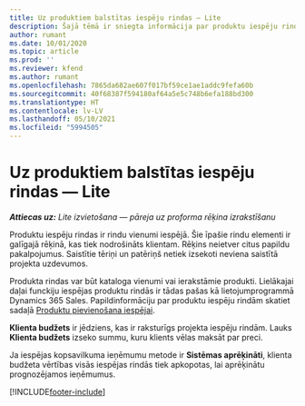 ```yaml
---
title: Uz produktiem balstītas iespēju rindas — Lite
description: Šajā tēmā ir sniegta informācija par produktu iespēju rindu vienumiem risinājumā Project Operations.
author: rumant
ms.date: 10/01/2020
ms.topic: article
ms.prod: ''
ms.reviewer: kfend
ms.author: rumant
ms.openlocfilehash: 7865da682ae607f017bf59ce1ae1addc9fefa60b
ms.sourcegitcommit: 40f68387f594180af64a5e5c748b6efa188bd300
ms.translationtype: HT
ms.contentlocale: lv-LV
ms.lasthandoff: 05/10/2021
ms.locfileid: "5994505"
---
```

# <a name="product-based-opportunity-lines---lite"></a>Uz produktiem balstītas iespēju rindas — Lite

_**Attiecas uz:** Lite izvietošana — pāreja uz proforma rēķina izrakstīšanu_

Produktu iespēju rindas ir rindu vienumi iespējā. Šie īpašie rindu elementi ir galīgajā rēķinā, kas tiek nodrošināts klientam. Rēķins neietver citus papildu pakalpojumus. Saistītie tēriņi un patēriņš netiek izsekoti neviena saistītā projekta uzdevumos.

Produkta rindas var būt kataloga vienumi vai ierakstāmie produkti. Lielākajai daļai funckiju iespējas produktu rindās ir tādas pašas kā lietojumprogrammā Dynamics 365 Sales. Papildinformāciju par produktu iespēju rindām skatiet sadaļā [Produktu pievienošana iespējai](/dynamics365/sales-enterprise/add-products-opportunity).

**Klienta budžets** ir jēdziens, kas ir raksturīgs projekta iespēju rindām. Lauks **Klienta budžets** izseko summu, kuru klients vēlas maksāt par preci.

Ja iespējas kopsavilkuma ieņēmumu metode ir **Sistēmas aprēķināti**, klienta budžeta vērtības visās iespējas rindās tiek apkopotas, lai aprēķinātu prognozējamos ieņēmumus. 



[!INCLUDE[footer-include](../../includes/footer-banner.md)]